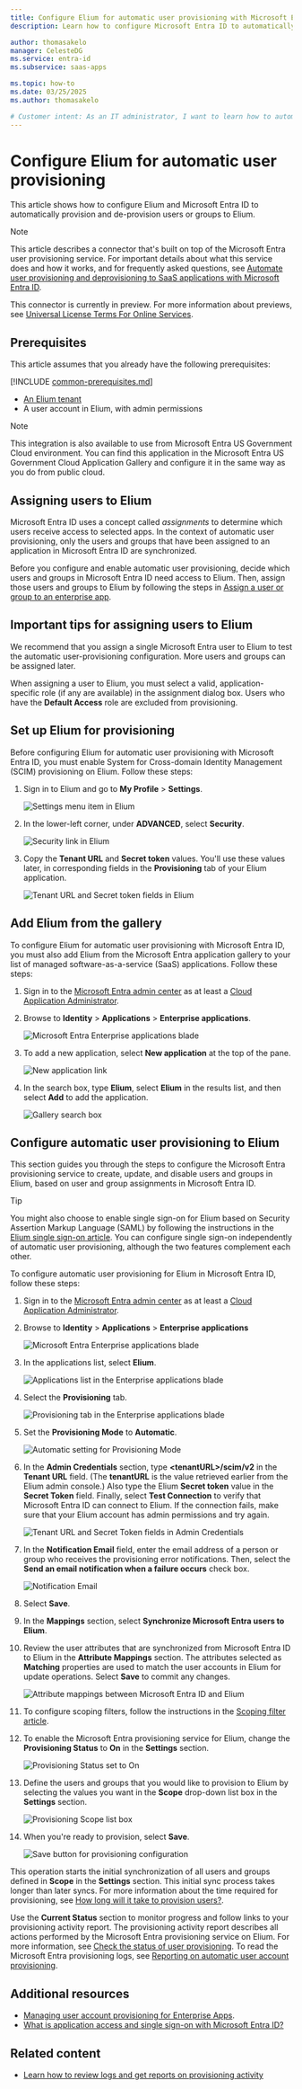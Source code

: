 ```yaml
---
title: Configure Elium for automatic user provisioning with Microsoft Entra ID
description: Learn how to configure Microsoft Entra ID to automatically provision and de-provision user accounts to Elium.

author: thomasakelo
manager: CelesteDG
ms.service: entra-id
ms.subservice: saas-apps

ms.topic: how-to
ms.date: 03/25/2025
ms.author: thomasakelo

# Customer intent: As an IT administrator, I want to learn how to automatically provision and deprovision user accounts from Microsoft Entra ID to Elium so that I can streamline the user management process and ensure that users have the appropriate access to Elium.
---
```


# Configure Elium for automatic user provisioning

This article shows how to configure Elium and Microsoft Entra ID to automatically provision and de-provision users or groups to Elium.

> [!NOTE]
> This article describes a connector that's built on top of the Microsoft Entra user provisioning service. For important details about what this service does and how it works, and for frequently asked questions, see [Automate user provisioning and deprovisioning to SaaS applications with Microsoft Entra ID](~/identity/app-provisioning/user-provisioning.md).
>
> This connector is currently in preview. For more information about previews, see [Universal License Terms For Online Services](https://www.microsoft.com/licensing/terms/product/ForOnlineServices/all).

## Prerequisites

This article assumes that you already have the following prerequisites:

[!INCLUDE [common-prerequisites.md](~/identity/saas-apps/includes/common-prerequisites.md)]
* [An Elium tenant](https://www.elium.com/pricing/)
* A user account in Elium, with admin permissions

> [!NOTE]
> This integration is also available to use from Microsoft Entra US Government Cloud environment. You can find this application in the Microsoft Entra US Government Cloud Application Gallery and configure it in the same way as you do from public cloud.

## Assigning users to Elium

Microsoft Entra ID uses a concept called *assignments* to determine which users receive access to selected apps. In the context of automatic user provisioning, only the users and groups that have been assigned to an application in Microsoft Entra ID are synchronized.

Before you configure and enable automatic user provisioning, decide which users and groups in Microsoft Entra ID need access to Elium. Then, assign those users and groups to Elium by following the steps in [Assign a user or group to an enterprise app](~/identity/enterprise-apps/assign-user-or-group-access-portal.md).

## Important tips for assigning users to Elium 

We recommend that you assign a single Microsoft Entra user to Elium to test the automatic user-provisioning configuration. More users and groups can be assigned later.

When assigning a user to Elium, you must select a valid, application-specific role (if any are available) in the assignment dialog box. Users who have the **Default Access** role are excluded from provisioning.

## Set up Elium for provisioning

Before configuring Elium for automatic user provisioning with Microsoft Entra ID, you must enable System for Cross-domain Identity Management (SCIM) provisioning on Elium. Follow these steps:

1. Sign in to Elium and go to **My Profile** > **Settings**.

    ![Settings menu item in Elium](media/Elium-provisioning-tutorial/setting.png)

1. In the lower-left corner, under **ADVANCED**, select **Security**.

    ![Security link in Elium](media/Elium-provisioning-tutorial/security.png)

1. Copy the **Tenant URL** and **Secret token** values. You'll use these values later, in corresponding fields in the **Provisioning** tab of your Elium application.

    ![Tenant URL and Secret token fields in Elium](media/Elium-provisioning-tutorial/token.png)

## Add Elium from the gallery

To configure Elium for automatic user provisioning with Microsoft Entra ID, you must also add Elium from the Microsoft Entra application gallery to your list of managed software-as-a-service (SaaS) applications. Follow these steps:

1. Sign in to the [Microsoft Entra admin center](https://entra.microsoft.com) as at least a [Cloud Application Administrator](~/identity/role-based-access-control/permissions-reference.md#cloud-application-administrator).
1. Browse to **Identity** > **Applications** > **Enterprise applications**.

     ![Microsoft Entra Enterprise applications blade](common/enterprise-applications.png)

1. To add a new application, select **New application** at the top of the pane.

    ![New application link](common/add-new-app.png)

1. In the search box, type **Elium**, select **Elium** in the results list, and then select **Add** to add the application.

    ![Gallery search box](common/search-new-app.png)

## Configure automatic user provisioning to Elium

This section guides you through the steps to configure the Microsoft Entra provisioning service to create, update, and disable users and groups in Elium, based on user and group assignments in Microsoft Entra ID.

> [!TIP]
> You might also choose to enable single sign-on for Elium based on Security Assertion Markup Language (SAML) by following the instructions in the [Elium single sign-on  article](Elium-tutorial.md). You can configure single sign-on independently of automatic user provisioning, although the two features complement each other.

To configure automatic user provisioning for Elium in Microsoft Entra ID, follow these steps:

1. Sign in to the [Microsoft Entra admin center](https://entra.microsoft.com) as at least a [Cloud Application Administrator](~/identity/role-based-access-control/permissions-reference.md#cloud-application-administrator).
1. Browse to **Identity** > **Applications** > **Enterprise applications**

    ![Microsoft Entra Enterprise applications blade](common/enterprise-applications.png)

1. In the applications list, select **Elium**.

    ![Applications list in the Enterprise applications blade](common/all-applications.png)

1. Select the **Provisioning** tab.

    ![Provisioning tab in the Enterprise applications blade](common/provisioning.png)

1. Set the **Provisioning Mode** to **Automatic**.

    ![Automatic setting for Provisioning Mode](common/provisioning-automatic.png)

1. In the **Admin Credentials** section, type **\<tenantURL\>/scim/v2** in the **Tenant URL** field. (The **tenantURL** is the value retrieved earlier from the Elium admin console.) Also type the Elium **Secret token** value in the **Secret Token** field. Finally, select **Test Connection** to verify that Microsoft Entra ID can connect to Elium. If the connection fails, make sure that your Elium account has admin permissions and try again.

    ![Tenant URL and Secret Token fields in Admin Credentials](common/provisioning-testconnection-tenanturltoken.png)

1. In the **Notification Email** field, enter the email address of a person or group who receives the provisioning error notifications. Then, select the **Send an email notification when a failure occurs** check box.

    ![Notification Email](common/provisioning-notification-email.png)

1. Select **Save**.

1. In the **Mappings** section, select **Synchronize Microsoft Entra users to Elium**.

1. Review the user attributes that are synchronized from Microsoft Entra ID to Elium in the **Attribute Mappings** section. The attributes selected as **Matching** properties are used to match the user accounts in Elium for update operations. Select **Save** to commit any changes.

    ![Attribute mappings between Microsoft Entra ID and Elium](media/Elium-provisioning-tutorial/userattribute.png)

1. To configure scoping filters, follow the instructions in the [Scoping filter  article](~/identity/app-provisioning/define-conditional-rules-for-provisioning-user-accounts.md).

1. To enable the Microsoft Entra provisioning service for Elium, change the **Provisioning Status** to **On** in the **Settings** section.

    ![Provisioning Status set to On](common/provisioning-toggle-on.png)

1. Define the users and groups that you would like to provision to Elium by selecting the values you want in the **Scope** drop-down list box in the **Settings** section.

    ![Provisioning Scope list box](common/provisioning-scope.png)

1. When you're ready to provision, select **Save**.

    ![Save button for provisioning configuration](common/provisioning-configuration-save.png)

This operation starts the initial synchronization of all users and groups defined in **Scope** in the **Settings** section. This initial sync process takes longer than later syncs. For more information about the time required for provisioning, see [How long will it take to provision users?](~/identity/app-provisioning/application-provisioning-when-will-provisioning-finish-specific-user.md#how-long-will-it-take-to-provision-users).

Use the **Current Status** section to monitor progress and follow links to your provisioning activity report. The provisioning activity report describes all actions performed by the Microsoft Entra provisioning service on Elium. For more information, see [Check the status of user provisioning](~/identity/app-provisioning/application-provisioning-when-will-provisioning-finish-specific-user.md). To read the Microsoft Entra provisioning logs, see [Reporting on automatic user account provisioning](~/identity/app-provisioning/check-status-user-account-provisioning.md).

## Additional resources

* [Managing user account provisioning for Enterprise Apps](~/identity/app-provisioning/configure-automatic-user-provisioning-portal.md).
* [What is application access and single sign-on with Microsoft Entra ID?](~/identity/enterprise-apps/what-is-single-sign-on.md)

## Related content

* [Learn how to review logs and get reports on provisioning activity](~/identity/app-provisioning/check-status-user-account-provisioning.md)
